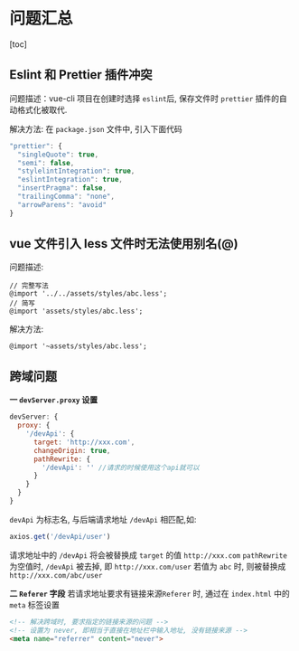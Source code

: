 # 问题汇总

[toc]

## Eslint 和 Prettier 插件冲突

问题描述：vue-cli 项目在创建时选择 `eslint`后, 保存文件时 `prettier` 插件的自动格式化被取代.

解决方法: 在 `package.json` 文件中, 引入下面代码

```js
"prettier": {
  "singleQuote": true,
  "semi": false,
  "stylelintIntegration": true,
  "eslintIntegration": true,
  "insertPragma": false,
  "trailingComma": "none",
  "arrowParens": "avoid"
}
```

## vue 文件引入 less 文件时无法使用别名(@)

问题描述:

```less
// 完整写法
@import '../../assets/styles/abc.less';
// 简写
@import 'assets/styles/abc.less';
```

解决方法:

```less
@import '~assets/styles/abc.less';
```

## 跨域问题

**一 `devServer.proxy` 设置**

```js
devServer: {
  proxy: {
    '/devApi': {
      target: 'http://xxx.com',
      changeOrigin: true,
      pathRewrite: {
        '/devApi': '' //请求的时候使用这个api就可以
      }
    }
  }
}
```

`devApi` 为标志名, 与后端请求地址 `/devApi` 相匹配,如:

```js
axios.get('/devApi/user')
```

请求地址中的 `/devApi` 将会被替换成 `target` 的值 `http://xxx.com`
`pathRewrite` 为空值时, `/devApi` 被去掉, 即 `http://xxx.com/user`
若值为 `abc` 时, 则被替换成 `http://xxx.com/abc/user`

**二 `Referer` 字段**
若请求地址要求有链接来源`Referer` 时, 通过在 `index.html` 中的 `meta` 标签设置

```html
<!-- 解决跨域时, 要求指定的链接来源的问题 -->
<!-- 设置为 never, 即相当于直接在地址栏中输入地址, 没有链接来源 -->
<meta name="referrer" content="never">
```
